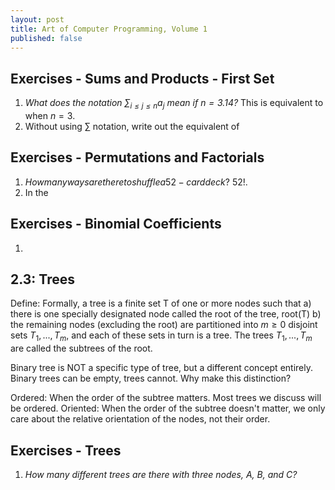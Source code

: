 ```yaml
---
layout: post
title: Art of Computer Programming, Volume 1
published: false
---
```


<script src='https://cdnjs.cloudflare.com/ajax/libs/mathjax/2.7.5/MathJax.js?config=TeX-MML-AM_CHTML' async></script>
<script type="text/x-mathjax-config">
MathJax.Hub.Config({
tex2jax: {inlineMath: [['$','$'], ['\\(','\\)']]}
});
</script>

## Exercises - Sums and Products - First Set
1. *What does the notation $\sum_{i \leq j \leq n}a_j$ mean if $n=3.14$?* This is equivalent to when $n=3$.
2. Without using $\sum$ notation, write out the equivalent of 

## Exercises - Permutations and Factorials
1. $How many ways are there to shuffle a 52-card deck?$ 52!. 
2. In the 

## Exercises - Binomial Coefficients
1. 

## 2.3: Trees
Define: Formally, a tree is a finite set T of one or more nodes such that
a) there is one specially designated node called the root of the tree, root(T)
b) the remaining nodes (excluding the root) are partitioned into $m \geq 0$ disjoint sets $T_1,...,T_m$, and each of these sets in turn is a tree. The trees $T_1,...,T_m$ are called the subtrees of the root.

Binary tree is NOT a specific type of tree, but a different concept entirely. Binary trees can be empty, trees cannot. Why make this distinction?

Ordered: When the order of the subtree matters. Most trees we discuss will be ordered.
Oriented: When the order of the subtree doesn't matter, we only care about the relative orientation of the nodes, not their order. 

## Exercises - Trees
1. *How many different trees are there with three nodes, A, B, and C?*